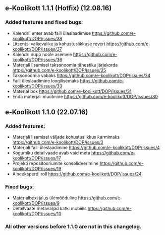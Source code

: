 ## e-Koolikott 1.1.1 (Hotfix) (12.08.16)

### Added features and fixed bugs:
* Kalendril enter avab faili üleslaadimise https://github.com/e-koolikott/DOP/issues/38
* Litsentsi vaikevaliku ja kohustuslikkuse revert https://github.com/e-koolikott/DOP/issues/37
* Kalendri nupp noole asemele https://github.com/e-koolikott/DOP/issues/36
* Materjali lisamisel taksonoomia tähestiku järjekorda https://github.com/e-koolikott/DOP/issues/35
* Taksonoomia vabaks https://github.com/e-koolikott/DOP/issues/34
* Faili üleslaadimine loogilisemaks https://github.com/e-koolikott/DOP/issues/33
* Material box https://github.com/e-koolikott/DOP/issues/31
* Enda materjali muutmine https://github.com/e-koolikott/DOP/issues/30

## e-Koolikott 1.1.0 (22.07.16)

### Added features:
* Materjali lisamisel väljade kohustuslikkus karmimaks https://github.com/e-koolikott/DOP/issues/3
* Materjali faili üleslaadimine https://github.com/e-koolikott/DOP/issues/4
* Kogumiku detailvaade avab vaid meta https://github.com/e-koolikott/DOP/issues/17
* Projekti repositooriumite konsolideerimine https://github.com/e-koolikott/DOP/issues/19
* Aineeksperdi roll https://github.com/e-koolikott/DOP/issues/24
 
### Fixed bugs:
* Materialboxi jalus ülemõõduline https://github.com/e-koolikott/DOP/issues/9
* Detailvaate metaväljad katki mobiilis https://github.com/e-koolikott/DOP/issues/10

### All other versions before 1.1.0 are not in this changelog.
